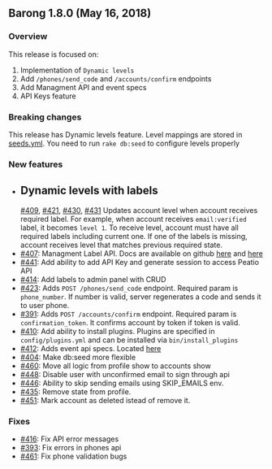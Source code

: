 ## Barong 1.8.0 (May 16, 2018) ##

### Overview ###

  This release is focused on:

  1. Implementation of `Dynamic levels`
  2. Add `/phones/send_code` and `/accounts/confirm` endpoints
  4. Add Managment API and event specs
  5. API Keys feature
  
### Breaking changes ###

This release has Dynamic levels feature. Level mappings are stored in [seeds.yml](https://github.com/rubykube/barong/blob/1.8.0/config/seeds.yml#L28). You need to run `rake db:seed` to configure levels properly

### New features ###

* ## Dynamic levels with labels
  [#409](https://github.com/rubykube/barong/pull/409),
  [#421](https://github.com/rubykube/barong/pull/421),
  [#430](https://github.com/rubykube/barong/pull/430), [#431](https://github.com/rubykube/barong/pull/431)
   Updates account level when account receives required label. For example, when account receives `email:verified` label, it becomes `level 1`. To receive level, account must have all required labels including current one. If one of the labels is missing, account receives level that matches previous required state.
* [#407](https://github.com/rubykube/barong/pull/407): Managment Label API. Docs are available on github [here](https://github.com/rubykube/barong/blob/1-8-stable/docs/api/management_api_v1.md) and [here](https://github.com/rubykube/barong/blob/1-8-stable/docs/api/authenticating_in_management_api_v1.md)
* [#441](https://github.com/rubykube/barong/pull/441): Add ability to add API Key and generate session to access Peatio API
* [#414](https://github.com/rubykube/barong/pull/414): Add labels to admin panel with CRUD
* [#423](https://github.com/rubykube/barong/pull/423): Adds `POST /phones/send_code` endpoint. Required param is `phone_number`. If number is valid, server regenerates a code and sends it to user phone.
* [#391](https://github.com/rubykube/barong/pull/391): Adds `POST /accounts/confirm` endpoint. Required param is `confirmation_token`. It confirms account by token if token is valid.
* [#410](https://github.com/rubykube/barong/pull/410): Add ability to install plugins. Plugins are specified in `config/plugins.yml` and can be installed via `bin/install_plugins`
* [#412](https://github.com/rubykube/barong/pull/412): Adds event api specs. Located [here](https://github.com/rubykube/barong/blob/1-8-stable/docs/specs/event_api.md)
* [#404](https://github.com/rubykube/barong/pull/404): Make db:seed more flexible
* [#460](https://github.com/rubykube/barong/pull/460): Move all logic from profile show to accounts show
* [#448](https://github.com/rubykube/barong/pull/448): Disable user with unconfirmed email to sign through api
* [#446](https://github.com/rubykube/barong/pull/446): Ability to skip sending emails using SKIP_EMAILS env.
* [#435](https://github.com/rubykube/barong/pull/435): Remove state from profile.
* [#451](https://github.com/rubykube/barong/pull/451): Mark account as deleted istead of remove it.

### Fixes ###

* [#416](https://github.com/rubykube/barong/pull/416): Fix API error messages
* [#393](https://github.com/rubykube/barong/pull/393): Fix errors in phones api
* [#461](https://github.com/rubykube/barong/pull/461): Fix phone validation bugs
